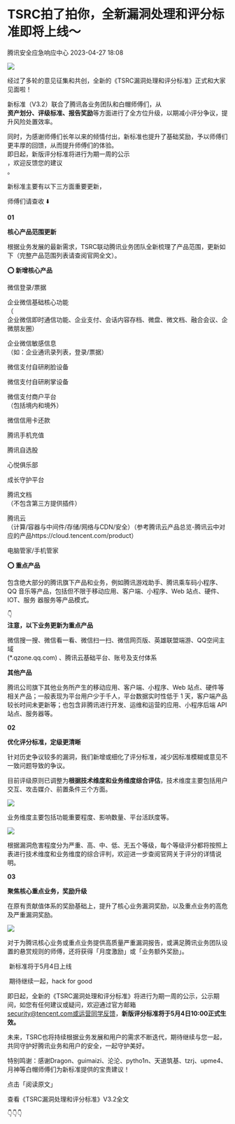 #  TSRC拍了拍你，全新漏洞处理和评分标准即将上线～   
 腾讯安全应急响应中心   2023-04-27 18:08  
  
![](https://mmbiz.qpic.cn/mmbiz_gif/JMH1pEQ7qP69TqEtbT4zSvT5ZjfmUZqtsDFJlpicKnibhH71GZw1JOJPc4K3a3ZudXDicjkDzAafCp2kBQlR1vVIA/640?wx_fmt=gif "")  
  
经过了多轮的意见征集和共创，全新的《TSRC漏洞处理和评分标准》正式和大家见面啦！  
  
  
新标准（V3.2）联合了腾讯各业务团队和白帽师傅们，从  
**资产划分、评级标准、报告奖励**等方面进行了全方位升级，以期减小评分争议，提升风险处置效率。  
  
  
同时，为感谢师傅们长年以来的倾情付出，新标准也提升了基础奖励，予以师傅们更丰厚的回馈，从而提升师傅们的体验。  
即日起，新版评分标准将进行为期一周的公示  
，欢迎反馈您的建议  
。  
  
  
新标准主要有以下三方面重要更新，  
  
师傅们请查收 ⬇️  
  
  
**01**  
  
  
**核心产品范围更新**  
  
  
根据业务发展的最新需求，TSRC联动腾讯业务团队全新梳理了产品范围，更新如下（完整产品范围列表请查阅官网全文）。  
  
  
**⭕️ 新增核心产品**  
  
微信登录/票据  
  
企业微信基础核心功能  
（  
企业微信即时通信功能、企业支付、会话内容存档、微盘、微文档、融合会议、企微朋友圈）  
  
企业微信敏感信息  
（如：企业通讯录列表，登录/票据）  
  
微信支付自研刷脸设备  
  
微信支付自研刷掌设备  
  
微信支付商户平台  
（包括境内和境外）  
  
微信信用卡还款  
  
腾讯手机充值  
  
腾讯自选股  
  
心悦俱乐部  
  
成长守护平台  
  
腾讯文档  
（不包含第三方提供插件）  
  
腾讯云  
（计算/容器与中间件/存储/网络与CDN/安全）（参考腾讯云产品总览-腾讯云中对应的产品https://cloud.tencent.com/product）  
  
电脑管家/手机管家  
  
**⭕️ 重点产品**  
  
包含绝大部分的腾讯旗下产品和业务，例如腾讯游戏助手、腾讯乘车码小程序、QQ 音乐等产品，包括但不限于移动应用、客户端、小程序、Web 站点、硬件、IOT、服务 器服务等产品模式。  
  
  
👇   
**注意，以下业务更新为重点产品**  
  
  
微信搜一搜、微信看一看、微信扫一扫、微信网页版、英雄联盟端游、QQ空间主域  
(*.qzone.qq.com) 、腾讯云基础平台、账号及支付体系  
  
  
**其他产品**  
  
腾讯公司旗下其他业务所产生的移动应用、客户端、小程序、Web 站点、硬件等相关产品；一般表现为平台用户少于千人，平台数据实时性低于 1 天，客户端产品较长时间未更新等；也包含非腾讯进行开发、运维和运营的应用、小程序后端 API 站点、服务器等。  
  
  
  
**02**  
  
  
**优化评分标准，定级更清晰**  
  
  
针对历史争议较多的漏洞，我们新增或细化了评分标准，减少因标准模糊或意见不一致问题导致的争议。  
  
  
目前评级原则已调整为**根据技术维度和业务维度综合评估**，技术维度主要包括用户交互、攻击媒介、前置条件三个方面。  
  
  
![](https://mmbiz.qpic.cn/mmbiz_png/JMH1pEQ7qP69TqEtbT4zSvT5ZjfmUZqtM04Y7XcYrQvJiaiaHlcCk3GA7GibxASI7w0Mw4iba8C41HMdu7LvhKfsEg/640?wx_fmt=png "")  
  
  
业务维度主要包括功能重要程度、影响数量、平台活跃度等。  
  
![](https://mmbiz.qpic.cn/mmbiz_png/JMH1pEQ7qP69TqEtbT4zSvT5ZjfmUZqtk68nP3XaiaNKJsYxVrOLicGicfe0U9XYju6oWOA0HOFLMwTN4BNXk2QRg/640?wx_fmt=png "")  
  
根据漏洞危害程度分为严重、高、中、低、无五个等级，每个等级评分都将按照上表进行技术维度和业务维度的综合评判，欢迎进一步查阅官网关于评分的详情说明。  
  
  
  
**03**  
  
  
**聚焦核心重点业务，奖励升级**  
  
  
在原有贡献值体系的奖励基础上，提升了核心业务漏洞奖励，以及重点业务的高危及严重漏洞奖励。  
  
![](https://mmbiz.qpic.cn/mmbiz_png/JMH1pEQ7qP7LbqibMbIaac3rWCmoYvcKCFGyTVBia239nctIygg0zox2xqovk4v9nn0BQicvCSVOF0iaiaiaWW8FBKJQ/640?wx_fmt=png "")  
  
对于为腾讯核心业务或重点业务提供高质量严重漏洞报告，或满足腾讯业务团队设置的悬赏规则的师傅，还将获得「月度激励」或「业务额外奖励」。  
  
  
  
 新标准将于5月4日上线   
  
 期待继续一起，hack for good  
  
  
即日起，全新的《TSRC漏洞处理和评分标准》将进行为期一周的公示，公示期间，如您有任何建议或疑问，欢迎通过官方邮箱  
security@tencent.com或运营同学反馈，**新版评分标准将于5月4日10:00正式生效。**  
  
  
未来，TSRC也将持续根据业务发展和用户的需求不断迭代，期待继续与您一起，共同守护好腾讯业务和用户的安全，一起守护美好。  
  
  
特别鸣谢：感谢Dragon、guimaizi、沦沦、pytho1n、天道筑基、tzrj、upme4、月神等白帽师傅们为新标准提供的宝贵建议！  
  
  
  
点击「阅读原文」  
  
查看《TSRC漏洞处理和评分标准》V3.2全文  
  
👇👇👇  
  
